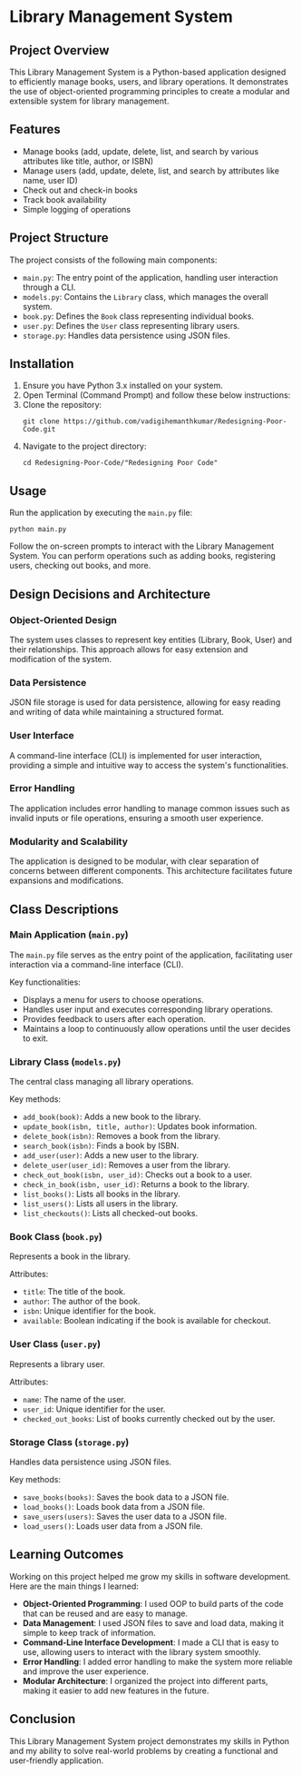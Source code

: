 # Library Management System

## Project Overview
This Library Management System is a Python-based application designed to efficiently manage books, users, and library operations. It demonstrates the use of object-oriented programming principles to create a modular and extensible system for library management.

## Features
- Manage books (add, update, delete, list, and search by various attributes like title, author, or ISBN)
- Manage users (add, update, delete, list, and search by attributes like name, user ID)
- Check out and check-in books
- Track book availability
- Simple logging of operations

## Project Structure
The project consists of the following main components:
- `main.py`: The entry point of the application, handling user interaction through a CLI.
- `models.py`: Contains the `Library` class, which manages the overall system.
- `book.py`: Defines the `Book` class representing individual books.
- `user.py`: Defines the `User` class representing library users.
- `storage.py`: Handles data persistence using JSON files.

## Installation
1. Ensure you have Python 3.x installed on your system.
2. Open Terminal (Command Prompt) and follow these below instructions:
3. Clone the repository:
   ```
   git clone https://github.com/vadigihemanthkumar/Redesigning-Poor-Code.git
   ```
4. Navigate to the project directory:
   ```
   cd Redesigning-Poor-Code/"Redesigning Poor Code"
   ```

## Usage
Run the application by executing the `main.py` file:
```
python main.py
```
Follow the on-screen prompts to interact with the Library Management System. You can perform operations such as adding books, registering users, checking out books, and more.

## Design Decisions and Architecture

### Object-Oriented Design
The system uses classes to represent key entities (Library, Book, User) and their relationships. This approach allows for easy extension and modification of the system.

### Data Persistence
JSON file storage is used for data persistence, allowing for easy reading and writing of data while maintaining a structured format.

### User Interface
A command-line interface (CLI) is implemented for user interaction, providing a simple and intuitive way to access the system's functionalities.

### Error Handling
The application includes error handling to manage common issues such as invalid inputs or file operations, ensuring a smooth user experience.

### Modularity and Scalability
The application is designed to be modular, with clear separation of concerns between different components. This architecture facilitates future expansions and modifications.

## Class Descriptions

### Main Application (`main.py`)
The `main.py` file serves as the entry point of the application, facilitating user interaction via a command-line interface (CLI).

Key functionalities:
- Displays a menu for users to choose operations.
- Handles user input and executes corresponding library operations.
- Provides feedback to users after each operation.
- Maintains a loop to continuously allow operations until the user decides to exit.

### Library Class (`models.py`)
The central class managing all library operations.

Key methods:
- `add_book(book)`: Adds a new book to the library.
- `update_book(isbn, title, author)`: Updates book information.
- `delete_book(isbn)`: Removes a book from the library.
- `search_book(isbn)`: Finds a book by ISBN.
- `add_user(user)`: Adds a new user to the library.
- `delete_user(user_id)`: Removes a user from the library.
- `check_out_book(isbn, user_id)`: Checks out a book to a user.
- `check_in_book(isbn, user_id)`: Returns a book to the library.
- `list_books()`: Lists all books in the library.
- `list_users()`: Lists all users in the library.
- `list_checkouts()`: Lists all checked-out books.

### Book Class (`book.py`)
Represents a book in the library.

Attributes:
- `title`: The title of the book.
- `author`: The author of the book.
- `isbn`: Unique identifier for the book.
- `available`: Boolean indicating if the book is available for checkout.

### User Class (`user.py`)
Represents a library user.

Attributes:
- `name`: The name of the user.
- `user_id`: Unique identifier for the user.
- `checked_out_books`: List of books currently checked out by the user.

### Storage Class (`storage.py`)
Handles data persistence using JSON files.

Key methods:
- `save_books(books)`: Saves the book data to a JSON file.
- `load_books()`: Loads book data from a JSON file.
- `save_users(users)`: Saves the user data to a JSON file.
- `load_users()`: Loads user data from a JSON file.

## Learning Outcomes

Working on this project helped me grow my skills in software development. Here are the main things I learned:

- **Object-Oriented Programming**: I used OOP to build parts of the code that can be reused and are easy to manage.
- **Data Management**: I used JSON files to save and load data, making it simple to keep track of information.
- **Command-Line Interface Development**: I made a CLI that is easy to use, allowing users to interact with the library system smoothly.
- **Error Handling**: I added error handling to make the system more reliable and improve the user experience.
- **Modular Architecture**: I organized the project into different parts, making it easier to add new features in the future.

## Conclusion

This Library Management System project demonstrates my skills in Python and my ability to solve real-world problems by creating a functional and user-friendly application.
